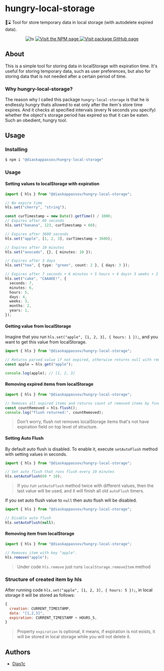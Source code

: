 # hungry-local-storage

💾⌛ Tool for store temporary data in local storage (with autodelete expired data).

<p align="center">
  <img alt="ts" src="https://badgen.net/badge/-/TypeScript?icon=typescript&label&labelColor=blue&color=555555">
  <a href="https://www.npmjs.com/package/@diaskappassov/hungry-local-storage">
    <img alt="Visit the NPM page" src="https://img.shields.io/npm/v/@diaskappassov/hungry-local-storage"/>
  </a>
  <a href="https://github.com/Dias1c/hungry-local-storage/">
    <img alt="Visit package GitHub page" src="https://img.shields.io/github/stars/Dias1c/hungry-local-storage?style=social&label=GitHub&maxAge=2592000"/>
  </a>
</p>

## About

This is a simple tool for storing data in localStorage with expiration time. It's useful for storing temporary data, such as user preferences, but also for storing data that is not needed after a certain period of time.

### Why hungry-local-storage?

The reason why I called this package `hungry-local-storage` is that he is endlessly hungry thats allowed to eat only after the item's store time expires. And it checks at specified intervals (every N seconds you specify) whether the object's storage period has expired so that it can be eaten. Such an obedient, hungry tool.

## Usage

### Installing

```sh
$ npm i "@diaskappassov/hungry-local-storage"
```

### Usage

#### Setting values to localStorage with expiration

```ts
import { hls } from "@diaskappassov/hungry-local-storage";

// No expire time
hls.set("cherry", "string");

const curTimestamp = new Date().getTime() / 1000;
// Expires after 60 seconds
hls.set("banana", 123, curTimestamp + 60);

// Expires after 3600 seconds
hls.set("apple", [1, 2, 3], curTimestamp + 3600);

// Expires after 10 minutes
hls.set("avocado", {}, { minutes: 10 });

// Expires after 3 days
hls.set("tea", { type: "green", count: 2 }, { days: 3 });

// Expires after 7 seconds + 6 minutes + 5 hours + 4 days+ 3 weeks + 2 months + 1 year
hls.set("cake", "CAAAKE!", {
  seconds: 7,
  minutes: 6,
  hours: 5,
  days: 4,
  weeks: 3,
  months: 2,
  years: 1,
});
```

#### Getting value from localStorage

Imagine that you run `hls.set("apple", [1, 2, 3], { hours: 1 });`, and you want to get this value from localStorage.

```ts
import { hls } from "@diaskappassov/hungry-local-storage";

// Returns parsed value if not expired, otherwise returns null with removing expired item from localStorage
const apple = hls.get("apple");

console.log(apple); // [1, 2, 3]
```

#### Removing expired items from localStorage

```ts
import { hls } from "@diaskappassov/hungry-local-storage";

// Removes all expired items and returns count of removed items by function flush
const countRemoved = hls.flush();
console.log("flush returned:", countRemoved);
```

> Don't worry, flush not removes localStorage items that's not have expiration field on top level of structure.

#### Setting Auto Flush

By default auto flush is disabled. To enable it, execute `setAutoFlush` method with setting values in seconds.

```ts
import { hls } from "@diaskappassov/hungry-local-storage";

// Set auto flush that runs flush every 10 minutes
hls.setAutoFlush(60 * 10);
```

> If you run `setAutoFlush` method twice with different values, then the last value will be used, and it will finish all old `autoFlush` timers.

If you set auto flush value to `null` then auto flush will be disabled.

```ts
import { hls } from "@diaskappassov/hungry-local-storage";

// Disable auto flush
hls.setAutoFlush(null);
```

#### Removing item from localStorage

```ts
import { hls } from "@diaskappassov/hungry-local-storage";

// Removes item with key "apple".
hls.remove("apple");
```

> Under code `hls.remove` just runs `localStorage.removeItem` method

### Structure of created item by hls

After running code `hls.set("apple", [1, 2, 3], { hours: 5 });`, in local storage it will be stored as follows:

```js
{
  creation: CURRENT_TIMESTAMP,
  data: "[1,2,3]",
  expiration: CURRENT_TIMESTAMP + HOURS_5,
}
```

> Property `expiration` is optional, it means, if expiration is not exists, it will be stored in local storage while you will not delete it.

## Authors

- [Dias1c](https://github.com/Dias1c)
